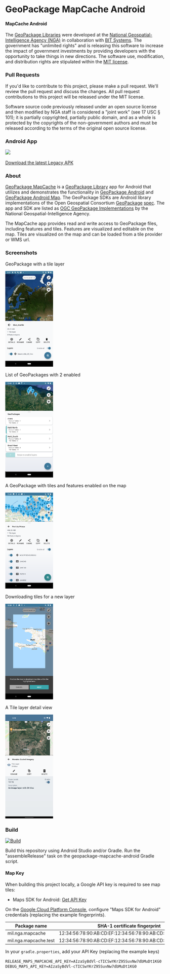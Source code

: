 # GeoPackage MapCache Android

#### MapCache Android ####

The [GeoPackage Libraries](http://ngageoint.github.io/GeoPackage/) were developed at the [National Geospatial-Intelligence Agency (NGA)](http://www.nga.mil/) in collaboration with [BIT Systems](http://www.bit-sys.com/). The government has "unlimited rights" and is releasing this software to increase the impact of government investments by providing developers with the opportunity to take things in new directions. The software use, modification, and distribution rights are stipulated within the [MIT license](http://choosealicense.com/licenses/mit/).

### Pull Requests ###
If you'd like to contribute to this project, please make a pull request. We'll review the pull request and discuss the changes. All pull request contributions to this project will be released under the MIT license.

Software source code previously released under an open source license and then modified by NGA staff is considered a "joint work" (see 17 USC § 101); it is partially copyrighted, partially public domain, and as a whole is protected by the copyrights of the non-government authors and must be released according to the terms of the original open source license.

### Android App ###

<a href='https://play.google.com/store/apps/details?id=mil.nga.mapcache'>
    <img src="https://github.com/ngageoint/GeoPackage/raw/master/docs/images/google-play-badge.png" height=50>
</a>

[Download the latest Legacy APK](https://ngageoint.github.io/geopackage-mapcache-android/legacy/mapcache.zip)

### About ###

[GeoPackage MapCache](http://ngageoint.github.io/geopackage-mapcache-android/) is a [GeoPackage Library](http://ngageoint.github.io/GeoPackage/) app for Android that utilizes and demonstrates the functionality in [GeoPackage Android](https://github.com/ngageoint/geopackage-android) and [GeoPackage Android Map](https://github.com/ngageoint/geopackage-android-map).  The GeoPackage SDKs are Android library implementations of the Open Geospatial Consortium [GeoPackage](http://www.geopackage.org/) [spec](http://www.geopackage.org/spec/). The app and SDK are listed as [OGC GeoPackage Implementations](http://www.geopackage.org/#implementations_nga) by the National Geospatial-Intelligence Agency.

The MapCache app provides read and write access to GeoPackage files, including features and tiles. Features are visualized and editable on the map. Tiles are visualized on the map and can be loaded from a tile provider or WMS url.

### Screenshots ###

GeoPackage with a tile layer

<img src="screenshots/screen1.png" width="30%">

List of GeoPackages with 2 enabled

<img src="screenshots/screen2.png" width="30%">

A GeoPackage with tiles and features enabled on the map

<img src="screenshots/screen3.png" width="30%">

Downloading tiles for a new layer

<img src="screenshots/screen4.png" width="30%">

A Tile layer detail view

<img src="screenshots/screen6.png" width="30%">

### Build ###

[![Build](https://github.com/ngageoint/geopackage-mapcache-android/workflows/Build/badge.svg)](https://github.com/ngageoint/geopackage-mapcache-android/actions?query=workflow%3ABuild)

Build this repository using Android Studio and/or Gradle. Run the "assembleRelease" task on the geopackage-mapcache-android Gradle script.

#### Map Key ####

When building this project locally, a Google API key is required to see map tiles:
 * Maps SDK for Android: [Get API Key](https://developers.google.com/maps/documentation/android-sdk/signup)

On the [Google Cloud Platform Console](https://cloud.google.com/console/google/maps-apis/overview), configure "Maps SDK for Android" credentials (replacing the example fingerprints).

| Package name           | SHA-1 certificate fingerprint                               |
| ---------------------- | ----------------------------------------------------------- |
| mil.nga.mapcache       | 12:34:56:78:90:AB:CD:EF:12:34:56:78:90:AB:CD:EF:AA:BB:CC:DD |
| mil.nga.mapcache.test  | 12:34:56:78:90:AB:CD:EF:12:34:56:78:90:AB:CD:EF:AA:BB:CC:DD |

In your `gradle.properties`, add your API Key (replacing the example keys)

```
RELEASE_MAPS_MAPCACHE_API_KEY=AIzaSyBdVl-cTICSwYKrZ95SuvNw7dbMuDt1KG0
DEBUG_MAPS_API_KEY=AIzaSyBdVl-cTICSwYKrZ95SuvNw7dbMuDt1KG0
```
